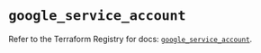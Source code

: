 # `google_service_account`

Refer to the Terraform Registry for docs: [`google_service_account`](https://registry.terraform.io/providers/hashicorp/google-beta/6.49.3/docs/resources/google_service_account).
